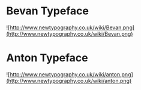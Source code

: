 # Bevan Typeface #
![http://www.newtypography.co.uk/wiki/Bevan.png](http://www.newtypography.co.uk/wiki/Bevan.png)
# Anton Typeface #
![http://www.newtypography.co.uk/wiki/anton.png](http://www.newtypography.co.uk/wiki/anton.png)